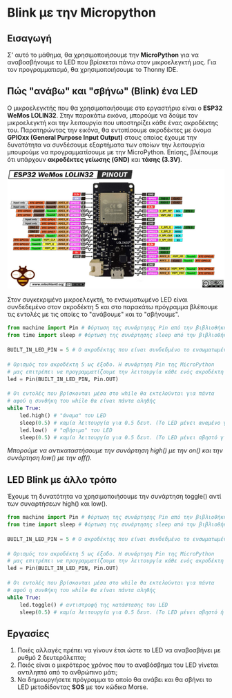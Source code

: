 # Blink με την Micropython

## Εισαγωγή

Σ' αυτό το μάθημα, θα χρησιμοποιήσουμε την **MicroPython** για να αναβοσβήνουμε το LED που βρίσκεται πάνω στον μικροελεγκτή μας.
Για τον προγραμματισμό, θα χρησιμοποιήσουμε το Thonny IDE.

## Πώς "ανάβω" και "σβήνω" (Blink) ένα LED

Ο μικροελεγκτής που θα χρησιμοποιήσουμε στο εργαστήριο είναι o **ESP32 WeMos LOLIN32**. Στην παρακάτω εικόνα, μπορούμε να δούμε τον μικροελεγκτή και την λειτουργία που υποστηρίζει κάθε ένας ακροδέκτης του. Παρατηρώντας την εικόνα, θα εντοπίσουμε ακροδέκτες με όνομα **GPIOxx (General Purpose Input Output)** στους οποίος έχουμε την δυνατότητα να συνδέσουμε εξαρτήματα των οποίων την λειτουργία μπουρούμε να προγραμματίσουμε με την MicroPython. Επίσης, βλέπουμε ότι υπάρχουν **ακροδέκτες γείωσης (GND)** και **τάσης (3.3V)**.

![WeMos Lolin32](ESP32-WeMos-LOLIN32.jpg)

Στον συγκεκριμένο μικροελεγκτή, το ενσωματωμένο LED είναι συνδεδεμένο στον ακροδέκτη 5 και στο παρακάτω πρόγραμμα βλέπουμε τις εντολές με τις οποίες το "ανάβουμε" και το "σβήνουμε".

```python
from machine import Pin # Φόρτωση της συνάρτησης Pin από την βιβλιοθήκη machine
from time import sleep # Φόρτωση της συνάρτησης sleep από την βιβλιοθήκη time

BUILT_IN_LED_PIN = 5 # Ο ακροδέκτης που είναι συνδεδμένο το ενσωματωμένο LED

# Ορισμός του ακροδέκτη 5 ως έξοδο. Η συνάρτηση Pin της MicroPython
# μας επιτρέπει να προγραμματίζουμε την λειτουργία κάθε ενός ακροδέκτη GPIO
led = Pin(BUILT_IN_LED_PIN, Pin.OUT)

# Οι εντολές που βρίσκονται μέσα στο while θα εκτελούνται για πάντα
# αφού η συνθήκη του while θα είναι πάντα αληθής
while True: 
    led.high() # "άναμα" του LED 
    sleep(0.5) # καμία λειτουργία για 0.5 δευτ. (Το LED μένει αναμένο για 0.5 δευτ.)
    led.low()  # "σβήσιμο" του LED
    sleep(0.5) # καμία λειτουργία για 0.5 δευτ. (Το LED μένει σβηστό για 0.5 δευτ.)
```

*Μπορούμε να αντικαταστήσουμε την συνάρτηση high() με την on() και την συνάρτηση low() με την off().*

## LED Blink με άλλο τρόπο

Έχουμε τη δυνατότητα να χρησιμοποιήσουμε την συνάρτηση toggle() αντί των συναρτήσεων high() και low().

```python
from machine import Pin # Φόρτωση της συνάρτησης Pin από την βιβλιοθήκη machine
from time import sleep # Φόρτωση της συνάρτησης sleep από την βιβλιοθήκη time

BUILT_IN_LED_PIN = 5 # Ο ακροδέκτης που είναι συνδεδμένο το ενσωματωμένο LED

# Ορισμός του ακροδέκτη 5 ως έξοδο. Η συνάρτηση Pin της MicroPython
# μας επιτρέπει να προγραμματίζουμε την λειτουργία κάθε ενός ακροδέκτη GPIO
led = Pin(BUILT_IN_LED_PIN, Pin.OUT)

# Οι εντολές που βρίσκονται μέσα στο while θα εκτελούνται για πάντα
# αφού η συνθήκη του while θα είναι πάντα αληθής
while True: 
    led.toggle() # αντιστροφή της κατάστασης του LED 
    sleep(0.5) # καμία λειτουργία για 0.5 δευτ. (Το LED μένει σβηστό ή αναμένο για 0.5 δευτ.)
```

## Εργασίες

1. Ποιές αλλαγές πρέπει να γίνουν έτσι ώστε το LED να αναβοσβήνει με ρυθμό 2 δευτερόλεπτα;
2. Ποιός είναι ο μικρότερος χρόνος που το αναβόσβημα του LED γίνεται αντιληπτό από το ανθρώπινο μάτι;
3. Να δημιουργήσετε πρόγραμμα το οποίο θα ανάβει και θα σβήνει το LED μεταδίδοντας **SOS** με τον κώδικα Morse. 


